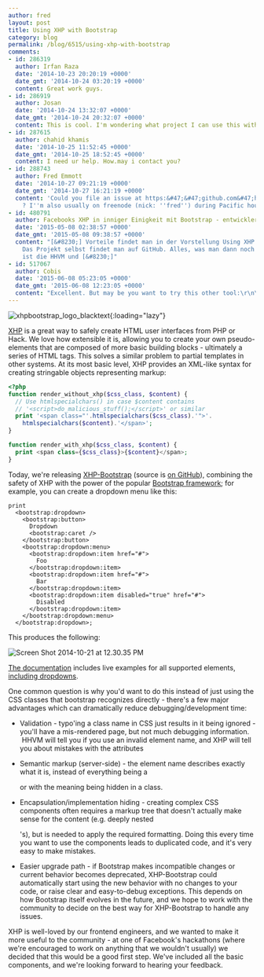 ```yaml
---
author: fred
layout: post
title: Using XHP with Bootstrap
category: blog
permalink: /blog/6515/using-xhp-with-bootstrap
comments:
- id: 286319
  author: Irfan Raza
  date: '2014-10-23 20:20:19 +0000'
  date_gmt: '2014-10-24 03:20:19 +0000'
  content: Great work guys.
- id: 286919
  author: Josan
  date: '2014-10-24 13:32:07 +0000'
  date_gmt: '2014-10-24 20:32:07 +0000'
  content: This is cool. I'm wondering what project I can use this with.
- id: 287615
  author: chahid khamis
  date: '2014-10-25 11:52:45 +0000'
  date_gmt: '2014-10-25 18:52:45 +0000'
  content: I need ur help. How.may i contact you?
- id: 288743
  author: Fred Emmott
  date: '2014-10-27 09:21:19 +0000'
  date_gmt: '2014-10-27 16:21:19 +0000'
  content: 'Could you file an issue at https:&#47;&#47;github.com&#47;hhvm&#47;xhp-bootstrap
    ? I''m also usually on freenode (nick: ''fred'') during Pacific hours'
- id: 480791
  author: Facebooks XHP in inniger Einigkeit mit Bootstrap - entwickler.de
  date: '2015-05-08 02:38:57 +0000'
  date_gmt: '2015-05-08 09:38:57 +0000'
  content: "[&#8230;] Vorteile findet man in der Vorstellung Using XHP with Bootstrap.
    Das Projekt selbst findet man auf GitHub. Alles, was man dann noch ben&ouml;tigt,
    ist die HHVM und [&#8230;]"
- id: 517067
  author: Cobis
  date: '2015-06-08 05:23:05 +0000'
  date_gmt: '2015-06-08 12:23:05 +0000'
  content: "Excellent. But may be you want to try this other tool:\r\n\r\nhttp:&#47;&#47;codecanyon.net&#47;item&#47;boothelp&#47;11636009"
---
```


![xhpbootstrap_logo_blacktext](/static/images/posts/xhpbootstrap_logo_blacktext.png){:loading="lazy"}

[XHP](https://github.com/facebook/xhp) is a great way to safely create HTML user interfaces from PHP or Hack. We love how extensible it is, allowing you to create your own pseudo-elements that are composed of more basic building blocks - ultimately a series of HTML tags. This solves a similar problem to partial templates in other systems. At its most basic level, XHP provides an XML-like syntax for creating stringable objects representing markup:

<!--truncate-->

```php
<?php
function render_without_xhp($css_class, $content) {
  // Use htmlspecialchars() in case $content contains
  // '<script>do_malicious_stuff();</script>' or similar
  print '<span class="'.htmlspecialchars($css_class).'">'.
    htmlspecialchars($content).'</span>';
}

function render_with_xhp($css_class, $content) {
  print <span class={$css_class}>{$content}</span>;
}
```


Today, we're releasing [XHP-Bootstrap](http://bootstrap.hhvm.com) (source is [on GitHub](https://github.com/hhvm/xhp-bootstrap)), combining the safety of XHP with the power of the popular [Bootstrap framework](http://getbootstrap.com/); for example, you can create a dropdown menu like this:

```
print
  <bootstrap:dropdown>
    <bootstrap:button>
      Dropdown
      <bootstrap:caret />
    </bootstrap:button>
    <bootstrap:dropdown:menu>
      <bootstrap:dropdown:item href="#">
        Foo
      </bootstrap:dropdown:item>
      <bootstrap:dropdown:item href="#">
        Bar
      </bootstrap:dropdown:item>
      <bootstrap:dropdown:item disabled="true" href="#">
        Disabled
      </bootstrap:dropdown:item>
    </bootstrap:dropdown:menu>
  </bootstrap:dropdown>;
```

This produces the following:

![Screen Shot 2014-10-21 at 12.30.35 PM](/static/images/posts/Screen-Shot-2014-10-21-at-12.30.35-PM.png)

[The documentation](http://bootstrap.hhvm.com) includes live examples for all supported elements, [including dropdowns](http://bootstrap.hhvm.com/example.php?classname=xhp_bootstrap__dropdown).

One common question is why you'd want to do this instead of just using the CSS classes that bootstrap recognizes directly - there's a few major advantages which can dramatically reduce debugging/development time:


  * Validation - typo'ing a class name in CSS just results in it being ignored - you'll have a mis-rendered page, but not much debugging information.  HHVM will tell you if you use an invalid element name, and XHP will tell you about mistakes with the attributes


  * Semantic markup (server-side) - the element name describes exactly what it is, instead of everything being a <div> or <span> with the meaning being hidden in a class.


  * Encapsulation/implementation hiding - creating complex CSS components often requires a markup tree that doesn't actually make sense for the content (e.g. deeply nested <div>'s), but is needed to apply the required formatting. Doing this every time you want to use the components leads to duplicated code, and it's very easy to make mistakes.


  * Easier upgrade path - if Bootstrap makes incompatible changes or current behavior becomes deprecated, XHP-Bootstrap could automatically start using the new behavior with no changes to your code, or raise clear and easy-to-debug exceptions. This depends on how Bootstrap itself evolves in the future, and we hope to work with the community to decide on the best way for XHP-Bootstrap to handle any issues.


XHP is well-loved by our frontend engineers, and we wanted to make it more useful to the community - at one of Facebook's hackathons (where we're encouraged to work on anything that we wouldn't usually) we decided that this would be a good first step. We've included all the basic components, and we're looking forward to hearing your feedback.
